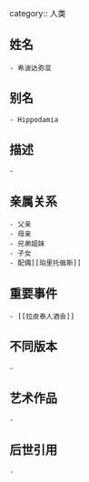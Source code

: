 category:: 人类
## 姓名
	- 希波达弥亚
## 别名
	- Hippodamia
## 描述
	-
## 亲属关系
	- 父亲
	- 母亲
	- 兄弟姐妹
	- 子女
	- 配偶[[珀里托俄斯]]
## 重要事件
	- [[拉皮泰人酒会]]
## 不同版本
	-
## 艺术作品
	-
## 后世引用
	-
